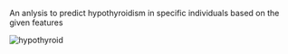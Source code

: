 An anlysis to predict hypothyroidism in specific individuals based on the given features


![hypothyroid](https://user-images.githubusercontent.com/35386440/73633863-ca262380-4670-11ea-931d-77696bd16a3d.jpg)
